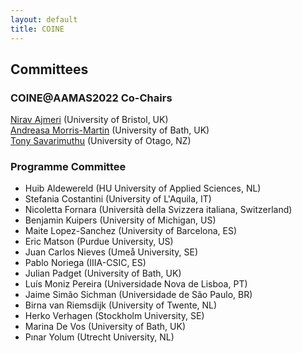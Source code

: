 ```yaml
---
layout: default
title: COINE
---
```


## Committees

### COINE@AAMAS2022 Co-Chairs

[Nirav Ajmeri](mailto:nirav.ajmeri@bristol.ac.uk) (University of Bristol, UK)  
[Andreasa Morris-Martin](mailto:alm32@bath.ac.uk) (University of Bath, UK)  
[Tony Savarimuthu](mailto:tony.savarimuthu@otago.ac.nz) (University of Otago, NZ)   

### Programme Committee

- Huib Aldewereld (HU University of Applied Sciences, NL)
- Stefania Costantini (University of L'Aquila, IT)
- Nicoletta Fornara (Università della Svizzera italiana, Switzerland)
- Benjamin Kuipers (University of Michigan, US)
- Maite Lopez-Sanchez (University of Barcelona, ES)
- Eric Matson (Purdue University, US)
- Juan Carlos Nieves (Umeå University, SE)
- Pablo Noriega (IIIA-CSIC, ES)
- Julian Padget (University of Bath, UK)
- Luís Moniz Pereira (Universidade Nova de Lisboa, PT)
- Jaime Simão Sichman (Universidade de São Paulo, BR)
- Birna van Riemsdijk (University of Twente, NL)
- Herko Verhagen (Stockholm University, SE)
- Marina De Vos (University of Bath, UK)
- Pınar Yolum (Utrecht University, NL)
